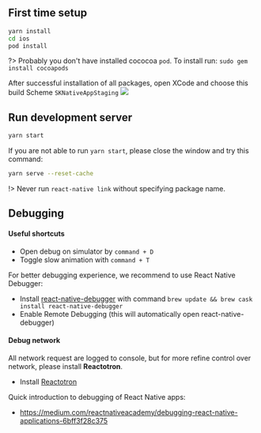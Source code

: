 ## First time setup

```bash
yarn install
cd ios
pod install
```

?> Probably you don't have installed cococoa `pod`. To install run: `sudo gem install cocoapods`

After successful installation of all packages, open XCode and choose this build Scheme `SKNativeAppStaging`
![](https://cl.ly/0b1B3w3a3n2h/Screen%20Shot%202017-10-12%20at%205.35.03%20PM.png)

## Run development server

```bash
yarn start
```

If you are not able to run `yarn start`, please close the window and try this command:

```bash
yarn serve --reset-cache
```

!> Never run `react-native link` without specifying package name.

## Debugging

#### Useful shortcuts
* Open debug on simulator by `command + D`
* Toggle slow animation with `command + T`

For better debugging experience, we recommend to use React Native Debugger:
* Install [react-native-debugger](https://github.com/jhen0409/react-native-debugger) with command `brew update && brew cask install react-native-debugger`
* Enable Remote Debugging (this will automatically open react-native-debugger)

#### Debug network
All network request are logged to console, but for more refine control over network, please install **Reactotron**.
* Install [Reactotron](https://github.com/infinitered/reactotron)

Quick introduction to debugging of React Native apps:
* https://medium.com/reactnativeacademy/debugging-react-native-applications-6bff3f28c375
